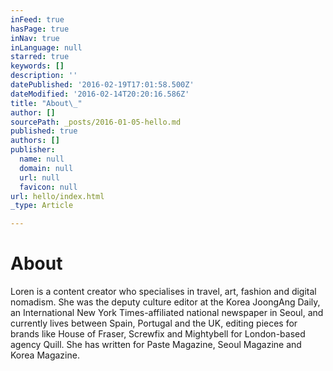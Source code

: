 ```yaml
---
inFeed: true
hasPage: true
inNav: true
inLanguage: null
starred: true
keywords: []
description: ''
datePublished: '2016-02-19T17:01:58.500Z'
dateModified: '2016-02-14T20:20:16.586Z'
title: "About\_"
author: []
sourcePath: _posts/2016-01-05-hello.md
published: true
authors: []
publisher:
  name: null
  domain: null
  url: null
  favicon: null
url: hello/index.html
_type: Article

---
```

# About 

Loren is a content
creator who specialises in travel, art, fashion and digital nomadism. She was
the deputy culture editor at the Korea JoongAng Daily, an International New
York Times-affiliated national newspaper in Seoul, and currently lives between
Spain, Portugal and the UK, editing pieces for brands like House of Fraser,
Screwfix and Mightybell for London-based agency Quill. She has written for
Paste Magazine, Seoul Magazine and Korea Magazine.